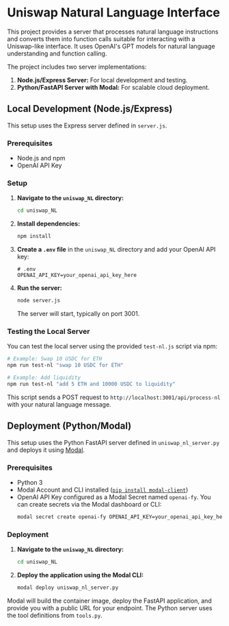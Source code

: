# Uniswap Natural Language Interface

This project provides a server that processes natural language instructions and converts them into function calls suitable for interacting with a Uniswap-like interface. It uses OpenAI's GPT models for natural language understanding and function calling.

The project includes two server implementations:

1. **Node.js/Express Server:** For local development and testing.
2. **Python/FastAPI Server with Modal:** For scalable cloud deployment.

## Local Development (Node.js/Express)

This setup uses the Express server defined in `server.js`.

### Prerequisites

- Node.js and npm
- OpenAI API Key

### Setup

1. **Navigate to the `uniswap_NL` directory:**
   ```bash
   cd uniswap_NL
   ```
2. **Install dependencies:**
   ```bash
   npm install
   ```
3. **Create a `.env` file** in the `uniswap_NL` directory and add your OpenAI API key:
   ```env
   # .env
   OPENAI_API_KEY=your_openai_api_key_here
   ```
4. **Run the server:**
   ```bash
   node server.js
   ```
   The server will start, typically on port 3001.

### Testing the Local Server

You can test the local server using the provided `test-nl.js` script via npm:

```bash
# Example: Swap 10 USDC for ETH
npm run test-nl "swap 10 USDC for ETH"

# Example: Add liquidity
npm run test-nl "add 5 ETH and 10000 USDC to liquidity"
```

This script sends a POST request to `http://localhost:3001/api/process-nl` with your natural language message.

## Deployment (Python/Modal)

This setup uses the Python FastAPI server defined in `uniswap_nl_server.py` and deploys it using [Modal](https://modal.com/).

### Prerequisites

- Python 3
- Modal Account and CLI installed ([`pip install modal-client`](https://modal.com/docs/cli/))
- OpenAI API Key configured as a Modal Secret named `openai-fy`. You can create secrets via the Modal dashboard or CLI:
  ```bash
  modal secret create openai-fy OPENAI_API_KEY=your_openai_api_key_here
  ```

### Deployment

1. **Navigate to the `uniswap_NL` directory:**
   ```bash
   cd uniswap_NL
   ```
2. **Deploy the application using the Modal CLI:**
   ```bash
   modal deploy uniswap_nl_server.py
   ```

Modal will build the container image, deploy the FastAPI application, and provide you with a public URL for your endpoint. The Python server uses the tool definitions from `tools.py`.